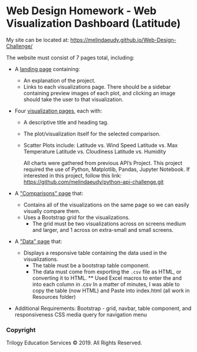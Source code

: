 # Web Design Homework - Web Visualization Dashboard (Latitude)

My site can be located at:  https://melindaeudy.github.io/Web-Design-Challenge/

The website must consist of 7 pages total, including:

* A [landing page](https://melindaeudy.github.io/Web-Design-Challenge/) containing:
  * An explanation of the project.
  * Links to each visualizations page. 
  There should be a sidebar containing preview images of each plot, 
		and clicking an image should take the user to that visualization.
* Four [visualization pages](https://melindaeudy.github.io/Web-Design-Challenge/Visualizations/Comparisons.html), each with:
  * A descriptive title and heading tag.
  * The plot/visualization itself for the selected comparison.
  * Scatter Plots include:
	Latitude vs. Wind Speed
	Latitude vs. Max Temperature
	Latitude vs. Cloudiness
	Latitude vs. Humidity

	All charts were gathered from previous API’s Project.  This project 
	required the use of Python, Matplotlib, Pandas, Jupyter Notebook.
	If interested in this project, follow this link: 
	https://github.com/melindaeudy/python-api-challenge.git

* A ["Comparisons" page](https://melindaeudy.github.io/Web-Design-Challenge/Visualizations/Comparisons.html) that:
  * Contains all of the visualizations on the same page so we can easily visually compare them.
  * Uses a Bootstrap grid for the visualizations.
    * The grid must be two visualizations across on screens medium and larger, and 1 across on extra-small and small screens.
* A ["Data" page](https://melindaeudy.github.io/Web-Design-Challenge/Visualizations/Data.html) that:
  * Displays a responsive table containing the data used in the visualizations.
    * The table must be a bootstrap table component. 
    * The data must come from exporting the `.csv` file as HTML, or converting it to HTML. 
	 **	Used Excel macros to enter the <td> and <tr> into each column in .csv
			In a matter of minutes, I was able to copy the table (now HTML) and
			Paste into index.html (all work in Resources folder)


*	Additional Requirements: Bootstrap - grid, navbar, table component, and 
responsiveness CSS media query for navigation menu



### Copyright

Trilogy Education Services © 2019. All Rights Reserved.
